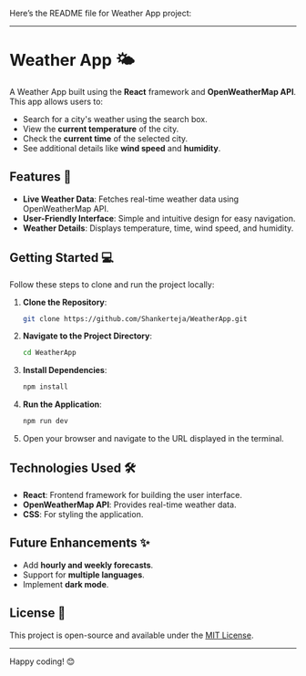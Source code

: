 Here’s the README file for Weather App project:

---

# Weather App 🌤️

A Weather App built using the **React** framework and **OpenWeatherMap API**. This app allows users to:

- Search for a city's weather using the search box.
- View the **current temperature** of the city.
- Check the **current time** of the selected city.
- See additional details like **wind speed** and **humidity**.

## Features 🚀

- **Live Weather Data**: Fetches real-time weather data using OpenWeatherMap API.
- **User-Friendly Interface**: Simple and intuitive design for easy navigation.
- **Weather Details**: Displays temperature, time, wind speed, and humidity.

## Getting Started 💻

Follow these steps to clone and run the project locally:

1. **Clone the Repository**:
   ```bash
   git clone https://github.com/Shankerteja/WeatherApp.git
   ```

2. **Navigate to the Project Directory**:
   ```bash
   cd WeatherApp
   ```

3. **Install Dependencies**:
   ```bash
   npm install
   ```

4. **Run the Application**:
   ```bash
   npm run dev
   ```

5. Open your browser and navigate to the URL displayed in the terminal.

## Technologies Used 🛠️

- **React**: Frontend framework for building the user interface.
- **OpenWeatherMap API**: Provides real-time weather data.
- **CSS**: For styling the application.

## Future Enhancements ✨

- Add **hourly and weekly forecasts**.
- Support for **multiple languages**.
- Implement **dark mode**.

## License 📜

This project is open-source and available under the [MIT License](LICENSE).

---

Happy coding! 😊
